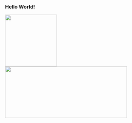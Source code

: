 ### Hello World!

<div>
  <a href="https://github.com/HenriqueZPastre">
  <img height="170em" src="https://github-readme-stats.vercel.app/api?username=HenriqueZPastre&show_icons=true&theme=dark"/>
  <img height="170em" width= "400px" src="https://github-readme-stats.vercel.app/api/top-langs/?username=HenriqueZPastre&layout=compact&langs_count=7&theme=dark"/>
</div>

